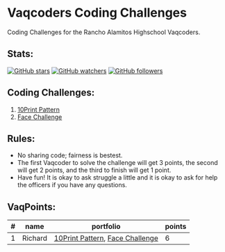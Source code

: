 # Vaqcoders Coding Challenges
Coding Challenges for the Rancho Alamitos Highschool Vaqcoders.

## Stats:
[![GitHub stars](https://img.shields.io/github/stars/vaqcoders/coding-challenges.svg?style=social&label=Stars)](https://github.com/vaqcoders/coding-challenges)
[![GitHub watchers](https://img.shields.io/github/watchers/vaqcoders/coding-challenges.svg?style=social&label=Watch)](https://github.com/vaqcoders/coding-challenges)
[![GitHub followers](https://img.shields.io/github/followers/vaqcoders.svg?style=social&label=Follow)](https://github.com/vaqcoders)

## Coding Challenges:
1. [10Print Pattern](1/README.md)
1. [Face Challenge](2/README.md)

## Rules:
* No sharing code; fairness is bestest.
* The first Vaqcoder to solve the challenge will get 3 points, the second will get 2 points, and the third to finish will get 1 point.
* Have fun! It is okay to ask struggle a little and it is okay to ask for help the officers if you have any questions.

## VaqPoints:

| # | name | portfolio | points |
|---|---|---|---|
| 1 | Richard | [10Print Pattern](https://editor.p5js.org/FileXX44/sketches/BJhJdofTm), [Face Challenge](https://editor.p5js.org/FileXX44/sketches/H1xm3tf67) | 6 |
